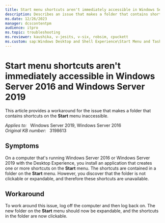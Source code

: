 ```yaml
---
title: Start menu shortcuts aren't immediately accessible in Windows Server
description: Describes an issue that makes a folder that contains shortcuts on the Start menu inaccessible. Occurs on a Windows Server 2016 or Windows Server 2019-based computer. A workaround is provided.
ms.date: 12/26/2023
manager: dcscontentpm
audience: itpro
ms.topic: troubleshooting
ms.reviewer: kaushika, v-jesits, v-six, robsim, cpuckett
ms.custom: sap:Windows Desktop and Shell Experience\Start Menu and Task Bar, csstroubleshoot
---
```

# Start menu shortcuts aren't immediately accessible in Windows Server 2016 and Windows Server 2019

This article provides a workaround for the issue that makes a folder that contains shortcuts on the **Start** menu inaccessible.

_Applies to:_ &nbsp; Windows Server 2019, Windows Server 2016  
_Original KB number:_ &nbsp; 3198613

## Symptoms

On a computer that's running Windows Server 2016 or Windows Server 2019 with the Desktop Experience, you install an application that creates one or more shortcuts on the **Start** menu. The shortcuts are contained in a folder on the **Start** menu. However, you discover that the folder is not clickable or expandable, and therefore these shortcuts are unavailable.

## Workaround

To work around this issue, log off the computer and then log back on. The new folder on the **Start** menu should now be expandable, and the shortcuts in the folder are now clickable.
